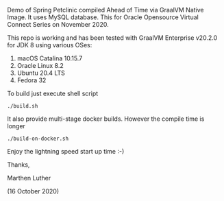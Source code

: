 Demo of Spring Petclinic compiled Ahead of Time via GraalVM Native Image. It uses MySQL database. This for Oracle Opensource Virtual Connect Series on November 2020. 

This repo is working and has been tested with GraalVM Enterprise v20.2.0 for JDK 8 using various OSes:
1. macOS Catalina 10.15.7
2. Oracle Linux 8.2
2. Ubuntu 20.4 LTS
3. Fedora 32

To build just execute shell script
```
./build.sh
```

It also provide multi-stage docker builds. However the compile time is longer
```
./build-on-docker.sh
```

Enjoy the lightning speed start up time :-)


Thanks,

Marthen Luther

(16 October 2020)
